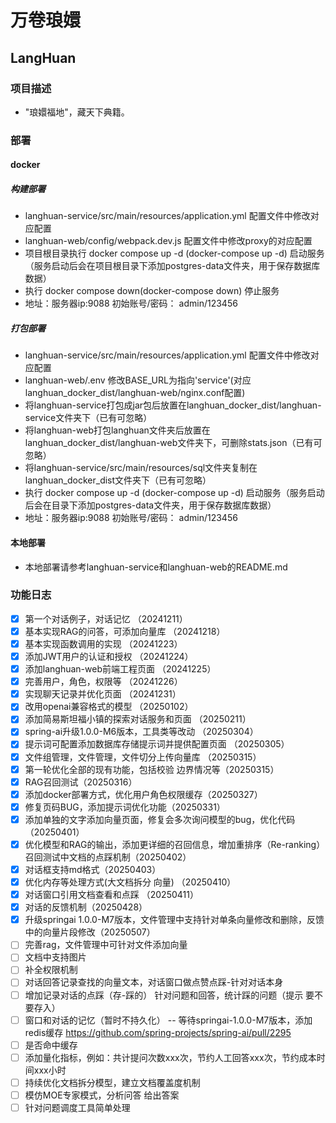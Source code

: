 # 万卷琅嬛

## LangHuan

### 项目描述

- "琅嬛福地"，藏天下典籍。

### 部署

#### docker

##### 构建部署

- langhuan-service/src/main/resources/application.yml 配置文件中修改对应配置
- langhuan-web/config/webpack.dev.js 配置文件中修改proxy的对应配置
- 项目根目录执行 docker compose up -d (docker-compose up -d) 启动服务（服务启动后会在项目根目录下添加postgres-data文件夹，用于保存数据库数据）
- 执行 docker compose down(docker-compose down) 停止服务
- 地址：服务器ip:9088 初始账号/密码： admin/123456

##### 打包部署

- langhuan-service/src/main/resources/application.yml 配置文件中修改对应配置
- langhuan-web/.env 修改BASE_URL为指向'service'(对应langhuan_docker_dist/langhuan-web/nginx.conf配置)
- 将langhuan-service打包成jar包后放置在langhuan_docker_dist/langhuan-service文件夹下（已有可忽略）
- 将langhuan-web打包langhuan文件夹后放置在langhuan_docker_dist/langhuan-web文件夹下，可删除stats.json（已有可忽略）
- 将langhuan-service/src/main/resources/sql文件夹复制在langhuan_docker_dist文件夹下（已有可忽略）
- 执行 docker compose up -d (docker-compose up -d) 启动服务（服务启动后会在目录下添加postgres-data文件夹，用于保存数据库数据）
- 地址：服务器ip:9088 初始账号/密码： admin/123456

#### 本地部署

- 本地部署请参考langhuan-service和langhuan-web的README.md

### 功能日志

- [x] 第一个对话例子，对话记忆 （20241211）
- [x] 基本实现RAG的问答，可添加向量库 （20241218）
- [x] 基本实现函数调用的实现 （20241223）
- [x] 添加JWT用户的认证和授权 （20241224）
- [x] 添加langhuan-web前端工程页面 （20241225）
- [x] 完善用户，角色，权限等 （20241226）
- [x] 实现聊天记录并优化页面 （20241231）
- [x] 改用openai兼容格式的模型 （20250102）
- [x] 添加简易斯坦福小镇的探索对话服务和页面 （20250211）
- [x] spring-ai升级1.0.0-M6版本，工具类等改动 （20250304）
- [x] 提示词可配置添加数据库存储提示词并提供配置页面 （20250305）
- [x] 文件组管理，文件管理，文件切分上传向量库 （20250315）
- [x] 第一轮优化全部的现有功能，包括校验 边界情况等（20250315）
- [x] RAG召回测试（20250316）
- [x] 添加docker部署方式，优化用户角色权限缓存（20250327）
- [x] 修复页码BUG，添加提示词优化功能（20250331）
- [x] 添加单独的文字添加向量页面，修复会多次询问模型的bug，优化代码（20250401）
- [x] 优化模型和RAG的输出，添加更详细的召回信息，增加重排序（Re-ranking）召回测试中文档的点踩机制（20250402）
- [x] 对话框支持md格式（20250403）
- [x] 优化内存等处理方式(大文档拆分 向量) （20250410）
- [x] 对话窗口引用文档查看和点踩 （20250411）
- [x] 对话的反馈机制（20250428）
- [x] 升级springai 1.0.0-M7版本，文件管理中支持针对单条向量修改和删除，反馈中的向量片段修改（20250507）
- [ ] 完善rag，文件管理中可针对文件添加向量
- [ ] 文档中支持图片
- [ ] 补全权限机制
- [ ] 对话回答记录查找的向量文本，对话窗口做点赞点踩-针对对话本身
- [ ] 增加记录对话的点踩（存-踩的） 针对问题和回答，统计踩的问题（提示 要不要存入）
- [ ] 窗口和对话的记忆（暂时不持久化） -- 等待springai-1.0.0-M7版本，添加redis缓存 https://github.com/spring-projects/spring-ai/pull/2295
- [ ] 是否命中缓存
- [ ] 添加量化指标，例如：共计提问次数xxx次，节约人工回答xxx次，节约成本时间xxx小时
- [ ] 持续优化文档拆分模型，建立文档覆盖度机制
- [ ] 模仿MOE专家模式，分析问答 给出答案
- [ ] 针对问题调度工具简单处理
